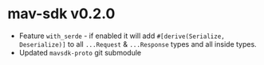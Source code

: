 # mav-sdk v0.2.0

- Feature `with_serde` - if enabled it will add `#[derive(Serialize, Deserialize)]` to all `...Request` & `...Response` types and all inside types.
- Updated `mavsdk-proto` git submodule